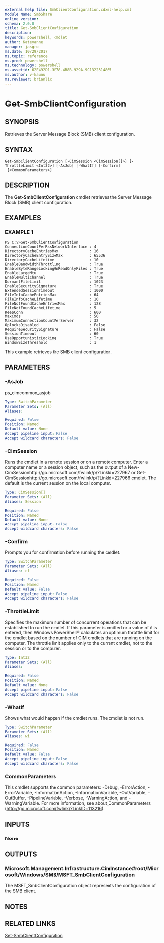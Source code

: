 ```yaml
---
external help file: SmbClientConfiguration.cdxml-help.xml
Module Name: SmbShare
online version: 
schema: 2.0.0
title: Get-SmbClientConfiguration
description: 
keywords: powershell, cmdlet
author: Kateyanne
manager: jasgro
ms.date: 10/29/2017
ms.topic: reference
ms.prod: powershell
ms.technology: powershell
ms.assetid: 62E492D1-3E78-4B8B-929A-9C1322314865
ms.author: v-kaunu
ms.reviewer: brianlic
---
```


# Get-SmbClientConfiguration

## SYNOPSIS
Retrieves the Server Message Block (SMB) client configuration.

## SYNTAX

```
Get-SmbClientConfiguration [-CimSession <CimSession[]>] [-ThrottleLimit <Int32>] [-AsJob] [-WhatIf] [-Confirm]
 [<CommonParameters>]
```

## DESCRIPTION
The **Get-SmbClientConfiguration** cmdlet retrieves the Server Message Block (SMB) client configuration.

## EXAMPLES

### EXAMPLE 1
```
PS C:\>Get-SmbClientConfiguration
ConnectionCountPerRssNetworkInterface : 4
DirectoryCacheEntriesMax              : 16
DirectoryCacheEntrySizeMax            : 65536
DirectoryCacheLifetime                : 10
EnableBandwidthThrottling             : True
EnableByteRangeLockingOnReadOnlyFiles : True
EnableLargeMtu                        : True
EnableMultiChannel                    : True
DormantFileLimit                      : 1023
EnableSecuritySignature               : True
ExtendedSessionTimeout                : 1000
FileInfoCacheEntriesMax               : 64
FileInfoCacheLifetime                 : 10
FileNotFoundCacheEntriesMax           : 128
FileNotFoundCacheLifetime             : 5
KeepConn                              : 600
MaxCmds                               : 50
MaximumConnectionCountPerServer       : 32
OplocksDisabled                       : False
RequireSecuritySignature              : False
SessionTimeout                        : 60
UseOpportunisticLocking               : True
WindowSizeThreshold                   : 1
```

This example retrieves the SMB client configuration.

## PARAMETERS

### -AsJob
ps_cimcommon_asjob

```yaml
Type: SwitchParameter
Parameter Sets: (All)
Aliases: 

Required: False
Position: Named
Default value: None
Accept pipeline input: False
Accept wildcard characters: False
```

### -CimSession
Runs the cmdlet in a remote session or on a remote computer.
Enter a computer name or a session object, such as the output of a New-CimSessionhttp://go.microsoft.com/fwlink/p/?LinkId=227967 or Get-CimSessionhttp://go.microsoft.com/fwlink/p/?LinkId=227966 cmdlet.
The default is the current session on the local computer.

```yaml
Type: CimSession[]
Parameter Sets: (All)
Aliases: Session

Required: False
Position: Named
Default value: None
Accept pipeline input: False
Accept wildcard characters: False
```

### -Confirm
Prompts you for confirmation before running the cmdlet.

```yaml
Type: SwitchParameter
Parameter Sets: (All)
Aliases: cf

Required: False
Position: Named
Default value: False
Accept pipeline input: False
Accept wildcard characters: False
```

### -ThrottleLimit
Specifies the maximum number of concurrent operations that can be established to run the cmdlet.
If this parameter is omitted or a value of `0` is entered, then Windows PowerShell® calculates an optimum throttle limit for the cmdlet based on the number of CIM cmdlets that are running on the computer.
The throttle limit applies only to the current cmdlet, not to the session or to the computer.

```yaml
Type: Int32
Parameter Sets: (All)
Aliases: 

Required: False
Position: Named
Default value: None
Accept pipeline input: False
Accept wildcard characters: False
```

### -WhatIf
Shows what would happen if the cmdlet runs.
The cmdlet is not run.

```yaml
Type: SwitchParameter
Parameter Sets: (All)
Aliases: wi

Required: False
Position: Named
Default value: False
Accept pipeline input: False
Accept wildcard characters: False
```

### CommonParameters
This cmdlet supports the common parameters: -Debug, -ErrorAction, -ErrorVariable, -InformationAction, -InformationVariable, -OutVariable, -OutBuffer, -PipelineVariable, -Verbose, -WarningAction, and -WarningVariable. For more information, see about_CommonParameters (http://go.microsoft.com/fwlink/?LinkID=113216).

## INPUTS

### None

## OUTPUTS

### Microsoft.Management.Infrastructure.CimInstance#root/Microsoft/Windows/SMB/MSFT_SmbClientConfiguration
The MSFT_SmbClientConfiguration object represents the configuration of the SMB client.

## NOTES

## RELATED LINKS

[Set-SmbClientConfiguration](./Set-SmbClientConfiguration.md)

